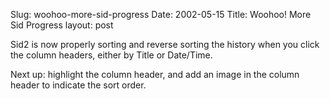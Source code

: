 Slug: woohoo-more-sid-progress
Date: 2002-05-15
Title: Woohoo! More Sid Progress
layout: post

Sid2 is now properly sorting and reverse sorting the history when you click the column headers, either by Title or Date/Time.

Next up: highlight the column header, and add an image in the column header to indicate the sort order.
